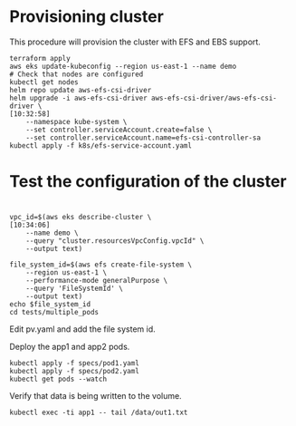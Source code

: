 # Provisioning cluster

This procedure will provision the cluster with EFS and EBS support. 
```
terraform apply
aws eks update-kubeconfig --region us-east-1 --name demo
# Check that nodes are configured
kubectl get nodes
helm repo update aws-efs-csi-driver
helm upgrade -i aws-efs-csi-driver aws-efs-csi-driver/aws-efs-csi-driver \                                                                                                                     [10:32:58]
    --namespace kube-system \
    --set controller.serviceAccount.create=false \
    --set controller.serviceAccount.name=efs-csi-controller-sa
kubectl apply -f k8s/efs-service-account.yaml
```
#
# Test the configuration of the cluster
#
```
vpc_id=$(aws eks describe-cluster \                                                                                                                                                            [10:34:06]
    --name demo \
    --query "cluster.resourcesVpcConfig.vpcId" \
    --output text)

file_system_id=$(aws efs create-file-system \
    --region us-east-1 \
    --performance-mode generalPurpose \
    --query 'FileSystemId' \
    --output text)
echo $file_system_id
cd tests/multiple_pods
```
Edit pv.yaml and add the file system id.

Deploy the app1 and app2 pods. 
```
kubectl apply -f specs/pod1.yaml
kubectl apply -f specs/pod2.yaml
kubectl get pods --watch
```

Verify that data is being written to the volume.
```
kubectl exec -ti app1 -- tail /data/out1.txt
```
